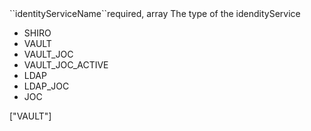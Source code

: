 <tr><td>``identityServiceName``</td><td>required, array</td>
<td>The type of the idendityService
<ul>
<li>SHIRO</li>
<li>VAULT</li>
<li>VAULT_JOC</li>
<li>VAULT_JOC_ACTIVE</li>
<li>LDAP</li>
<li>LDAP_JOC</li>
<li>JOC</li>
</ul>
</td><td>["VAULT"]</td><td></td></tr>
    